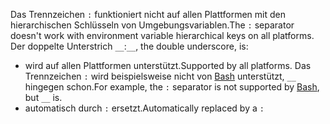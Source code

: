 <span data-ttu-id="85fa3-101">Das Trennzeichen `:` funktioniert nicht auf allen Plattformen mit den hierarchischen Schlüsseln von Umgebungsvariablen.</span><span class="sxs-lookup"><span data-stu-id="85fa3-101">The `:` separator doesn't work with environment variable hierarchical keys on all platforms.</span></span> <span data-ttu-id="85fa3-102">Der doppelte Unterstrich `__`:</span><span class="sxs-lookup"><span data-stu-id="85fa3-102">`__`, the double underscore, is:</span></span>

* <span data-ttu-id="85fa3-103">wird auf allen Plattformen unterstützt.</span><span class="sxs-lookup"><span data-stu-id="85fa3-103">Supported by all platforms.</span></span> <span data-ttu-id="85fa3-104">Das Trennzeichen `:` wird beispielsweise nicht von [Bash](https://linuxhint.com/bash-environment-variables/) unterstützt, `__` hingegen schon.</span><span class="sxs-lookup"><span data-stu-id="85fa3-104">For example, the `:` separator is not supported by [Bash](https://linuxhint.com/bash-environment-variables/), but `__` is.</span></span>
* <span data-ttu-id="85fa3-105">automatisch durch `:` ersetzt.</span><span class="sxs-lookup"><span data-stu-id="85fa3-105">Automatically replaced by a `:`</span></span>
